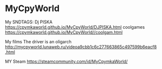 # MyCpyWorld
My SNDTAGS:
Dj PISKA
https://cpymkaworld.github.io/MyCpyWorld/DJPISKA.html
coolgames
https://cpymkaworld.github.io/MyCpyWorld//coolgam.html

My films
The driver is an oligarch
http://mycpyworld.lunaweb.ru/videoa9cbb1c6c277663865c497599b6eacf8.html

MY Steam
https://steamcommunity.com/id/MyCpymkaWorld/
